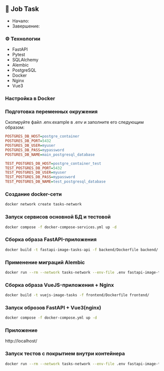 ## 📌  Job Task
- Начало: 
- Завершение: 


### ⚙️ Технологии
- FastAPI
- Pytest
- SQLAlchemy
- Alembic
- PostgreSQL
- Docker
- Nginx
- Vue3


### Настройка в Docker

### Подготовка переменных окружения
Скопируйте файл .env.example в .env и заполните его следующим образом:
```ini
POSTGRES_DB_HOST=postgre_container
POSTGRES_DB_PORT=5432
POSTGRES_DB_USER=myuser
POSTGRES_DB_PASS=mypassword
POSTGRES_DB_NAME=main_postgresql_database

TEST_POSTGRES_DB_HOST=postgre_container_test
TEST_POSTGRES_DB_PORT=5432
TEST_POSTGRES_DB_USER=myuser
TEST_POSTGRES_DB_PASS=mypassword
TEST_POSTGRES_DB_NAME=test_postgresql_database
```

### Создание docker-сети
```bash
docker network create tasks-network
```

### Запуск сервисов основной БД и тестовой
```bash
docker compose -f docker-compose-services.yml up -d
```

### Сборка образа FastAPI-приложения
```bash
docker build -t fastapi-image-tasks-api -f backend/Dockerfile backend/
```

### Применение миграций Alembic
```bash
docker run --rm --network tasks-network --env-file .env fastapi-image-tasks-api alembic upgrade head
```

### Сборка образа VueJS-приложения + Nginx
```bash
docker build -t vuejs-image-tasks -f frontend/Dockerfile frontend/
```

### Запуск оброзов FastAPI + Vue3(nginx)
```bash
docker compose -f docker-compose.yml up -d
```

### Приложение
http://localhost/


### Запуск тестов с покрытием внутри контейнера
```bash
docker run --rm --network tasks-network --env-file .env fastapi-image-tasks-api pytest
```